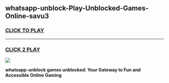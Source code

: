 
## whatsapp-unblock-Play-Unblocked-Games-Online-savu3
<h3>
<a href="https://premium76.site?title=whatsapp-unblock&ref=25A">CLICK TO PLAY</a></h3>
<hr>

<h3>
<a href="https://premium76.site?title=whatsapp-unblock&ref=25A">CLICK 2 PLAY</a>
  
</h3>

<a href="https://premium76.site?title=whatsapp-unblock&ref=25A"><img src="https://clearcache.store/games.png"></a>


**whatsapp-unblock games unblocked: Your Gateway to Fun and Accessible Online Gaming**
